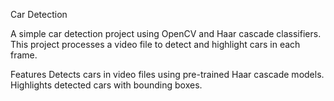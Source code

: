 Car Detection

A simple car detection project using OpenCV and Haar cascade classifiers. This project processes a video file to detect and highlight cars in each frame.

Features
Detects cars in video files using pre-trained Haar cascade models.
Highlights detected cars with bounding boxes.